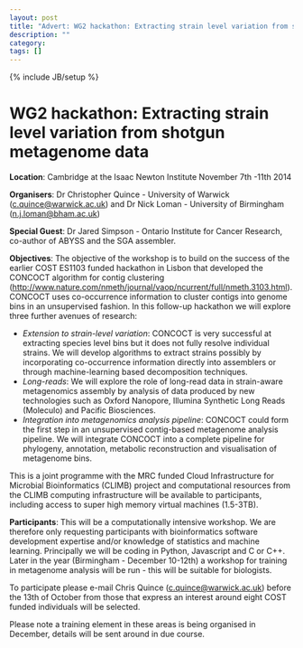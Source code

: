 ```yaml
---
layout: post
title: "Advert: WG2 hackathon: Extracting strain level variation from shotgun metagenome data"
description: ""
category: 
tags: []
---
```

{% include JB/setup %}

# WG2 hackathon: Extracting strain level variation from shotgun metagenome data

**Location**:       Cambridge at the Isaac Newton Institute November 7th -11th 2014

**Organisers**:     Dr Christopher Quince - University of Warwick (c.quince@warwick.ac.uk) and Dr Nick Loman - University of Birmingham (n.j.loman@bham.ac.uk)

**Special Guest**:  Dr Jared Simpson - Ontario Institute for Cancer Research, co-author of ABYSS and the SGA assembler.

**Objectives**: The objective of the workshop is to build on the success of the earlier COST ES1103 funded hackathon in Lisbon that developed the CONCOCT algorithm for contig clustering (<http://www.nature.com/nmeth/journal/vaop/ncurrent/full/nmeth.3103.html>). CONCOCT uses co-occurrence information to cluster contigs into genome bins in an unsupervised fashion. In this follow-up hackathon we will explore three further avenues of research:
- *Extension to strain-level variation*: CONCOCT is very successful at extracting species level bins but it does not fully resolve individual strains. We will develop algorithms to extract strains possibly by    incorporating co-occurrence information directly into assemblers or through machine-learning based decomposition techniques.
- *Long-reads*: We will explore the role of long-read data in strain-aware metagenomics assembly by analysis of data produced by new technologies such as Oxford Nanopore, Illumina Synthetic Long Reads        (Moleculo) and Pacific Biosciences.
- *Integration into metagenomics analysis pipeline*: CONCOCT could form the first step in an unsupervised contig-based metagenome analysis pipeline. We will integrate CONCOCT into a complete pipeline for phylogeny, annotation, metabolic reconstruction and visualisation of metagenome bins.

This is a joint programme with the MRC funded Cloud Infrastructure for Microbial Bioinformatics (CLIMB) project and computational resources from the CLIMB computing infrastructure will be available to participants, including access to super high memory virtual machines (1.5-3TB).

**Participants**: This will be a computationally intensive workshop. We are therefore only requesting participants with bioinformatics software development expertise and/or knowledge of statistics and machine learning. Principally we will be coding in Python, Javascript and C or C++. Later in the year (Birmingham - December 10-12th) a workshop for training in metagenome analysis will be run - this will be suitable for biologists.

To participate please e-mail Chris Quince (c.quince@warwick.ac.uk) before the 13th of October from those that express an interest around eight COST funded individuals will be selected.

Please note a training element in these areas is being organised in December, details will be sent around in due course.

